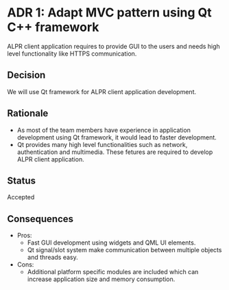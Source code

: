 # ADR 1: Adapt MVC pattern using Qt C++ framework
ALPR client application requires to provide GUI to the users and needs high level functionality like HTTPS communication.

## Decision 
We will use Qt framework for ALPR client application development.

## Rationale 
- As most of the team members have experience in application development using Qt framework, it would lead to faster development.
- Qt provides many high level functionalities such as network, authentication and multimedia. These fetures are required to develop ALPR client application.

## Status
Accepted

## Consequences
- Pros:
  - Fast GUI development using widgets and QML UI elements.
  - Qt signal/slot system make communication between multiple objects and threads easy.
- Cons:
  - Additional platform specific modules are included which can increase application size and memory consumption.